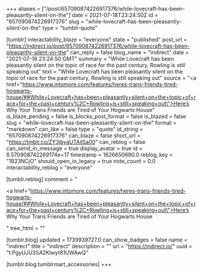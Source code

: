 +++
aliases = ["/post/657090874226917376/while-lovecraft-has-been-pleasantly-silent-on-the"]
date = 2021-07-18T23:24:50Z
id = "657090874226917376"
slug = "while-lovecraft-has-been-pleasantly-silent-on-the"
type = "tumblr-quote"

[tumblr]
interactability_blaze = "everyone"
state = "published"
post_url = "https://indirect.io/post/657090874226917376/while-lovecraft-has-been-pleasantly-silent-on-the"
can_reply = false
blog_name = "indirect"
date = "2021-07-18 23:24:50 GMT"
summary = "While Lovecraft has been pleasantly silent on the topic of race for the past century, Rowling is still speaking out"
text = "While Lovecraft has been pleasantly silent on the topic of race for the past century, Rowling is still speaking out"
source = "<a href=\"https://www.intomore.com/features/heres-trans-friends-tired-hogwarts-house/##While+Lovecraft+has+been+pleasantly+silent+on+the+topic+of+race+for+the+past+century%2C+Rowling+is+still+speaking+out\">Here’s Why Your Trans Friends are Tired of Your Hogwarts House</a>"
is_blaze_pending = false
is_blocks_post_format = false
is_blazed = false
slug = "while-lovecraft-has-been-pleasantly-silent-on-the"
format = "markdown"
can_like = false
type = "quote"
id_string = "657090874226917376"
can_blaze = false
short_url = "https://tmblr.co/ZY3jbyaUTAilSa00"
can_reblog = false
can_send_in_message = true
display_avatar = true
id = 6.570908742269174e+17
timestamp = 1626650690.0
reblog_key = "1B23NCjO"
should_open_in_legacy = true
note_count = 0.0
interactability_reblog = "everyone"

[tumblr.reblog]
comment = "<p><a href=\"https://www.intomore.com/features/heres-trans-friends-tired-hogwarts-house/##While+Lovecraft+has+been+pleasantly+silent+on+the+topic+of+race+for+the+past+century%2C+Rowling+is+still+speaking+out\">Here’s Why Your Trans Friends are Tired of Your Hogwarts House</a></p>"
tree_html = ""

[tumblr.blog]
updated = 1739939727.0
can_show_badges = false
name = "indirect"
title = "indirect"
description = ""
url = "https://indirect.io/"
uuid = "t:PgyUJU3SA2Klwyt81UWAwQ"

[tumblr.blog.tumblrmart_accessories]
+++
